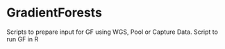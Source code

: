 # GradientForests
Scripts to prepare input for GF using WGS, Pool or Capture Data.
Script to run GF in R
